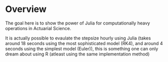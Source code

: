 # Overview 
The goal here is to show the power of Julia for computationally heavy operations in Actuarial Science.

It is actually possible to evaulate the stepsize hourly using Julia (takes around 18 seconds using the most sophisticated model (RK4), and around 4 seconds using the simplest model (Euler)), 
this is something one can only dream about using R (atleast using the same implementation method)